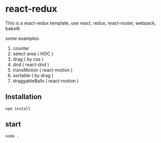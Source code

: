 # react-redux

This is a react-redux template, use react, redux, react-router, webpack, babel6

some examples: 

1. counter
2. select area ( HOC )
3. drag ( by css )
4. dnd ( react-dnd )
5. transMotion ( react-motion )
6. sortable ( by drag )
7. draggableBalls ( react-motion )

## Installation

```
npm install
```

## start

```
node .
```
